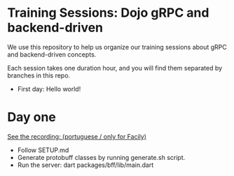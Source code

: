 # Training Sessions: Dojo gRPC and backend-driven

We use this repository to help us organize our training sessions about gRPC and backend-driven concepts.

Each session takes one duration hour, and you will find them separated by branches in this repo.

- First day: Hello world!

# Day one

[See the recording: (portuguese / only for Facily)](https://drive.google.com/file/d/1E-U5ZE3fN_rtB4MKRkRjGXA5tQ7OZ5P-/view?usp=sharing)

- Follow SETUP.md
- Generate protobuff classes by running generate.sh script.
- Run the server: dart packages/bff/lib/main.dart  